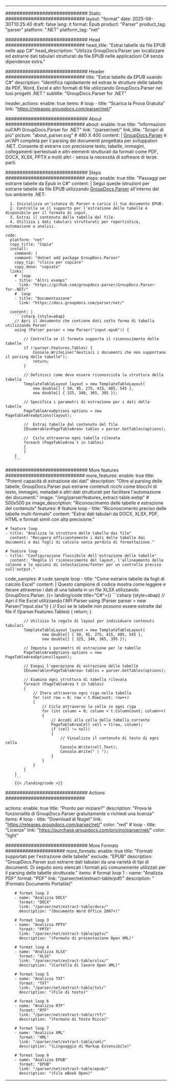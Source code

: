 


---
############################# Static ############################
layout: "format"
date:  2025-06-30T10:25:40
draft: false
lang: it
format: Epub
product: "Parser"
product_tag: "parser"
platform: ".NET"
platform_tag: "net"

############################# Head ############################
head_title: "Estrai tabelle da file EPUB nelle app C#"
head_description: "Utilizza GroupDocs.Parser per localizzare ed estrarre dati tabulari strutturati da file EPUB nelle applicazioni C# senza dipendenze extra."

############################# Header ############################
title: "Estrai tabelle da EPUB usando C#" 
description: "Identifica rapidamente ed estrae le strutture delle tabelle da PDF, Word, Excel e altri formati di file utilizzando GroupDocs.Parser nei tuoi progetti .NET."
subtitle: "GroupDocs.Parser for .NET" 

header_actions:
  enable: true
  items:
    #  loop
    - title: "Scarica la Prova Gratuita"
      link: "https://releases.groupdocs.com/parser/net/"
      
############################# About ############################
about:
    enable: true
    title: "Informazioni sull'API GroupDocs.Parser for .NET"
    link: "/parser/net/"
    link_title: "Scopri di più"
    picture: "about_parser.svg" # 480 X 400
    content: |
       [GroupDocs.Parser](/parser/net/) è un'API completa per il parsing dei documenti progettata per sviluppatori .NET. Consente di estrarre con precisione testo, tabelle, immagini, collegamenti ipertestuali e altri elementi strutturati da formati come PDF, DOCX, XLSX, PPTX e molti altri - senza la necessità di software di terze parti.

############################# Steps ############################
steps:
    enable: true
    title: "Passaggi per estrarre tabelle da Epub in C#"
    content: |
      Segui queste istruzioni per estrarre tabelle da file EPUB utilizzando [GroupDocs.Parser](/parser/net/) all'interno del tuo ambiente .NET:
      
      1. Inizializza un'istanza di Parser e carica il tuo documento EPUB.
      2. Controlla se il supporto per l'estrazione delle tabelle è disponibile per il formato di input.
      3. Estrai il contenuto della tabella dal file.
      4. Utilizza i dati tabulari strutturati per reportistica, automazione o analisi.
   
    code:
      platform: "net"
      copy_title: "Copia"
      install:
        command: |
        command: "dotnet add package GroupDocs.Parser"
        copy_tip: "clicca per copiare"
        copy_done: "copiato"
      links:
        #  loop
        - title: "Altri esempi"
          link: "https://github.com/groupdocs-parser/GroupDocs.Parser-for-.NET/"
        #  loop
        - title: "Documentazione"
          link: "https://docs.groupdocs.com/parser/net/"
          
      content: |
        ```csharp {style=abap}
        // Apri il documento che contiene dati sotto forma di tabella utilizzando Parser
        using (Parser parser = new Parser("input.epub")) {

            // Controlla se il formato supporta il riconoscimento delle tabelle
            if (!parser.Features.Tables) {
                Console.WriteLine("Gestisci i documenti che non supportano il parsing delle tabelle");
                return;
            }

            // Definisci come deve essere riconosciuta la struttura della tabella
            TemplateTableLayout layout = new TemplateTableLayout(
                new double[] { 50, 95, 275, 415, 485, 545 },
                new double[] { 325, 340, 365, 395 });

            // Specifica i parametri di estrazione per i dati delle tabelle
            PageTableAreaOptions options = new PageTableAreaOptions(layout);

            //  Estrai tabelle dal contenuto del file
            IEnumerable<PageTableArea> tables = parser.GetTables(options);

            //  Ciclo attraverso ogni tabella rilevata
            foreach (PageTableArea t in tables)
            {
            }
        }
        ```  

############################# More features ############################
more_features:
  enable: true
  title: "Potenti capacità di estrazione dei dati"
  description: "Oltre al parsing delle tabelle, GroupDocs.Parser può estrarre contenuti ricchi come blocchi di testo, immagini, metadati e altri dati strutturati per facilitare l'automazione dei documenti."
  image: "/img/parser/features_extract-table.webp" # 500x500 px
  image_description: "Riconoscimento delle tabelle e estrazione del contenuto"
  features:
    # feature loop
    - title: "Riconoscimento preciso delle tabelle multi-formato"
      content: "Estrai dati tabulari da DOCX, XLSX, PDF, HTML e formati simili con alta precisione."

    # feature loop
    - title: "Analizza le strutture delle tabelle dai file"
      content: "Recupera efficientemente i dati delle tabelle dai documenti e dai fogli di calcolo senza perdita di formattazione."

    # feature loop
    - title: "Configurazione flessibile dell'estrazione delle tabelle"
      content: "Regola il riconoscimento del layout, l'allineamento delle colonne e le opzioni di intestazione/footer per un controllo preciso sull'output."
      
  code_samples:
    # code sample loop
    - title: "Come estrarre tabelle da fogli di calcolo Excel"
      content: |
        Questo campione di codice mostra come leggere e iterare attraverso i dati di una tabella in un file XLSX utilizzando GroupDocs.Parser.
        {{< landing/code title="C#">}}
        ```csharp {style=abap}
        //  Apri il file Excel utilizzando l'API Parser
        using (Parser parser = new Parser("input.xlsx"))
        {
            // Esci se le tabelle non possono essere estratte dal file
            if (!parser.Features.Tables)
            {
                return;
            }

            // Utilizza le regole di layout per individuare contenuti tabulari
            TemplateTableLayout layout = new TemplateTableLayout(
                    new double[] { 50, 95, 275, 415, 485, 545 },
                    new double[] { 325, 340, 365, 395 });

            // Imposta i parametri di estrazione per le tabelle
            PageTableAreaOptions options = new PageTableAreaOptions(layout);

            // Esegui l'operazione di estrazione delle tabelle
            IEnumerable<PageTableArea> tables = parser.GetTables(options);

            // Esamina ogni struttura di tabella rilevata
            foreach (PageTableArea t in tables)
            {
                // Itera attraverso ogni riga nella tabella
                for (int row = 0; row < t.RowCount; row++)
                {
                    // Ciclo attraverso le celle in ogni riga
                    for (int column = 0; column < t.ColumnCount; column++)
                    {
                        // Accedi alla cella della tabella corrente
                        PageTableAreaCell cell = t[row, column];
                        if (cell != null)
                        {
                            // Visualizza il contenuto di testo di ogni cella
                            Console.Write(cell.Text);
                            Console.Write(" | ");
                        }
                    }
                }
            }
        }
        ```
        {{< /landing/code >}}


############################# Actions ############################

actions:
  enable: true
  title: "Pronto per iniziare?"
  description: "Prova le funzionalità di GroupDocs.Parser gratuitamente o richiedi una licenza"
  items:
    #  loop
    - title: "Download di Nuget"
      link: "https://releases.groupdocs.com/parser/net/"
      color: "red"
        #  loop
    - title: "Licenze"
      link: "https://purchase.groupdocs.com/pricing/parser/net/"
      color: "light"


############################# More Formats #####################
more_formats:
    enable: true
    title: "Formati supportati per l'estrazione delle tabelle"
    exclude: "EPUB"
    description: "GroupDocs.Parser può estrarre dati tabulari da una varietà di tipi di documenti. Di seguito sono elencati i formati più comunemente utilizzati per il parsing delle tabelle strutturate."
    items: 
        # format loop 1
        - name: "Analizza PDF"
          format: "PDF"
          link: "/parser/net/extract-table/pdf/"
          description: "(Formato Documento Portatile)"
          
        # format loop 2
        - name: "Analizza DOCX"
          format: "DOCX"
          link: "/parser/net/extract-table/docx/"
          description: "(Documento Word Office 2007+)"
          
        # format loop 3
        - name: "Analizza PPTX"
          format: "PPTX"
          link: "/parser/net/extract-table/pptx/"
          description: "(Formato di presentazione Open XML)"
          
        # format loop 4
        - name: "Analizza XLSX"
          format: "XLSX"
          link: "/parser/net/extract-table/xlsx/"
          description: "(Cartella di lavoro Open XML)"
          
        # format loop 5
        - name: "Analizza TXT"
          format: "TXT"
          link: "/parser/net/extract-table/txt/"
          description: "(File di testo)"
          
        # format loop 6
        - name: "Analizza RTF"
          format: "RTF"
          link: "/parser/net/extract-table/rtf/"
          description: "(Formato di Testo Ricco)"
          
        # format loop 7
        - name: "Analizza XML"
          format: "XML"
          link: "/parser/net/extract-table/xml/"
          description: "(Linguaggio di Markup Estensibile)"
          
        # format loop 8
        - name: "Analizza EPUB"
          format: "EPUB"
          link: "/parser/net/extract-table/epub/"
          description: "(File eBook Open)"
         
          

---